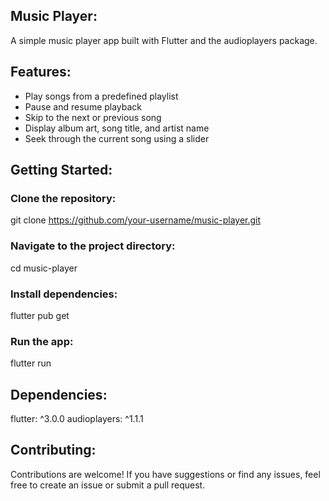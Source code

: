 ## Music Player:

A simple music player app built with Flutter and the audioplayers package.

## Features:

* Play songs from a predefined playlist
* Pause and resume playback
* Skip to the next or previous song
* Display album art, song title, and artist name
* Seek through the current song using a slider

## Getting Started:

### Clone the repository:
git clone https://github.com/your-username/music-player.git

### Navigate to the project directory:
cd music-player

### Install dependencies:
flutter pub get

### Run the app:
flutter run

## Dependencies:

flutter: ^3.0.0
audioplayers: ^1.1.1

## Contributing:

Contributions are welcome! If you have suggestions or find any issues, feel free to create an issue or submit a pull request.
